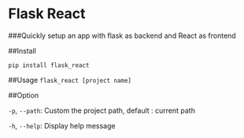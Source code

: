 # Flask React 
###Quickly setup an app with flask as backend and React as frontend

##Install

`
pip install flask_react
`

##Usage
`
flask_react [project name] 
`

##Option

`-p`, `--path`: Custom the project path, default : current path

`-h`, `--help`: Display help message
